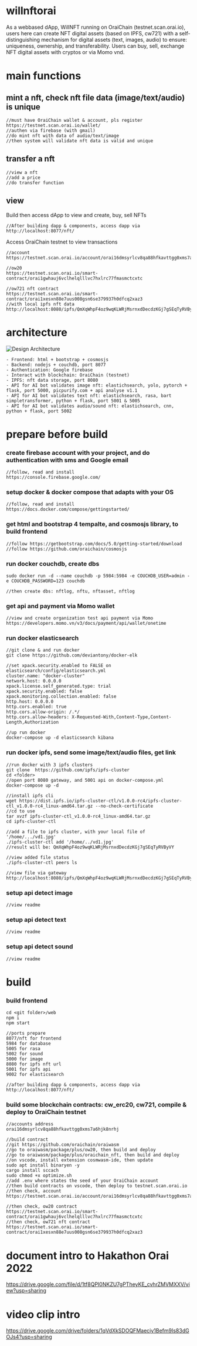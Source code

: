 # willnftorai
As a webbased dApp, WillNFT running on OraiChain (testnet.scan.orai.io), users here can create NFT digital assets (based on IPFS, cw721) with a self-distinguishing mechanism for digital assets (text, images, audio) to ensure: uniqueness, ownership, and transferability. Users can buy, sell, exchange NFT digital assets with cryptos or via Momo vnd.


# main functions
## mint a nft, check nft file data (image/text/audio) is unique
```
//must have OraiChain wallet & account, pls register https://testnet.scan.orai.io/wallet/
//authen via firebase (with gmail)
//do mint nft with data of audio/text/image
//then system will validate nft data is valid and unique
```
## transfer a nft
```
//view a nft
//add a price
//do transfer function
```
## view
Build then access dApp to view and create, buy, sell NFTs
```
//After building dapp & components, access dapp via
http://localhost:8077/nft/
```
Access OraiChain testnet to view transactions
```
//account
https://testnet.scan.orai.io/account/orai16dmsyrlcv8qa88hfkavttgg0xms7a6hjk8nrhj

//ow20
https://testnet.scan.orai.io/smart-contract/orai1gwhauj6vclhelqlllvc7hxlrc77fmasmctcxtc

//ow721 nft contract
https://testnet.scan.orai.io/smart-contract/orai1xesxn88e7uus008gsn6se379937h0dfcq2xaz3
//with local ipfs nft data
http://localhost:8080/ipfs/QmXqWhpF4oz9wqKLWRjMsrnxdDecdzKGj7gSEqTyRVByVY
```

# architecture
![Design Architecture](https://github.com/koolj/willnftorai/blob/main/web/web/img/art.png?raw=true)

```
- Frontend: html + bootstrap + cosmosjs
- Backend: nodejs + couchdb, port 8077
- Authentication: Google firebase
- Interact with blockchain: OraiChain (testnet)
- IPFS: nft data storage, port 8080
- API for AI bot validates image nft: elastichsearch, yolo, pytorch + flask, port 5000, picpurify.com + api analyse v1.1
- API for AI bot validates text nft: elastichsearch, rasa, bart simpletransformer, python + flask, port 5001 & 5005
- API for AI bot validates audio/sound nft: elastichsearch, cnn, python + flask, port 5002
```

# prepare before build
### create firebase account with your project, and do authentication with sms and Google email
```
//follow, read and install
https://console.firebase.google.com/
```
### setup docker & docker compose that adapts with  your OS
```
//follow, read and install
https://docs.docker.com/compose/gettingstarted/

```
### get html and bootstrap 4 tempalte, and cosmosjs library, to build frontend
```
//follow https://getbootstrap.com/docs/5.0/getting-started/download
//follow https://github.com/oraichain/cosmosjs 
```
### run docker couchdb, create dbs
```
sudo docker run -d --name couchdb -p 5984:5984 -e COUCHDB_USER=admin -e COUCHDB_PASSWORD=123 couchdb

//then create dbs: nftlog, nftu, nftasset, nftlog
```
### get api and payment via Momo wallet
```
//view and create organization test api payment via Momo
https://developers.momo.vn/v3/docs/payment/api/wallet/onetime

```
### run docker elasticsearch
```
//git clone & and run docker
git clone https://github.com/deviantony/docker-elk 

//set xpack.security.enabled to FALSE on elasticsearch/config/elasticsearch.yml
cluster.name: "docker-cluster"
network.host: 0.0.0.0
xpack.license.self_generated.type: trial
xpack.security.enabled: false
xpack.monitoring.collection.enabled: false
http.host: 0.0.0.0
http.cors.enabled: true
http.cors.allow-origin: /.*/
http.cors.allow-headers: X-Requested-With,Content-Type,Content-Length,Authorization

//up run docker
docker-compose up -d elasticsearch kibana

```

### run docker ipfs, send some image/text/audio files, get link
```
//run docker with 3 ipfs clusters
git clone  https://github.com/ipfs/ipfs-cluster 
cd <folder>
//open port 8080 gateway, and 5001 api on docker-compose.yml
docker-compose up -d

//install ipfs cli
wget https://dist.ipfs.io/ipfs-cluster-ctl/v1.0.0-rc4/ipfs-cluster-ctl_v1.0.0-rc4_linux-amd64.tar.gz --no-check-certificate
//cd to use
tar xvzf ipfs-cluster-ctl_v1.0.0-rc4_linux-amd64.tar.gz
cd ipfs-cluster-ctl

//add a file to ipfs cluster, with your local file of '/home/.../vd1.jpg'
./ipfs-cluster-ctl add '/home/../vd1.jpg'
//result will be: QmXqWhpF4oz9wqKLWRjMsrnxdDecdzKGj7gSEqTyRVByVY

//view added file status
./ipfs-cluster-ctl peers ls

//view file via gateway
http://localhost:8080/ipfs/QmXqWhpF4oz9wqKLWRjMsrnxdDecdzKGj7gSEqTyRVByVY

```
### setup api detect image
```
//view readme
```
### setup api detect text
```
//view readme
```
### setup api detect sound
```
//view readme
```

# build 
### build frontend
```
cd <git folder>/web
npm i
npm start

//ports prepare
8077/nft for frontend
5984 for database
5005 for rasa
5002 for sound
5000 for image
8080 for ipfs nft url
5001 for ipfs api
9002 for elasticsearch

//after building dapp & components, access dapp via
http://localhost:8077/nft/
```
### build some blockchain contracts: cw_erc20, cw721, compile & deploy to OraiChain testnet
```
//accounts address
orai16dmsyrlcv8qa88hfkavttgg0xms7a6hjk8nrhj

//build contract
//git https://github.com/oraichain/oraiwasm
//go to oraiwasm/package/plus/ow20, then build and deploy
//go to oraiwasm/package/plus/oraichain_nft, then build and deploy
//on vscode, install extension cosmwasm-ide, then update
sudo apt install binaryen -y
cargo install sccach
sudo chmod +x optimize.sh
//add .env where states the seed of your OraiChain account
//then build contracts on vscode, then deploy to testnet.scan.orai.io
//then check, account
https://testnet.scan.orai.io/account/orai16dmsyrlcv8qa88hfkavttgg0xms7a6hjk8nrhj

//then check, ow20 contract
https://testnet.scan.orai.io/smart-contract/orai1gwhauj6vclhelqlllvc7hxlrc77fmasmctcxtc
//then check, ow721 nft contract
https://testnet.scan.orai.io/smart-contract/orai1xesxn88e7uus008gsn6se379937h0dfcq2xaz3
```


# document intro to Hakathon Orai 2022
https://drive.google.com/file/d/1tf8QPI0NKZU7gPTheyKE_cvhrZMVMXXV/view?usp=sharing


# video clip intro
https://drive.google.com/drive/folders/1qVdXkSDOQFMaeciy1Befm9Is83dGOJs4?usp=sharing 
